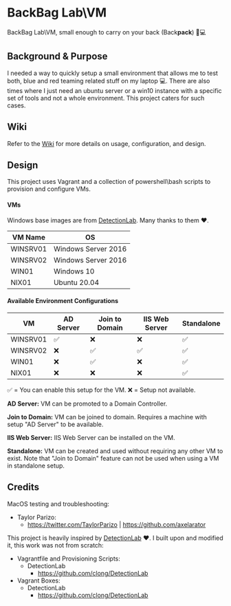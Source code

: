 # BackBag Lab\VM

BackBag Lab\VM, small enough to carry on your back (Back**pack**) 🎒💻

## Background & Purpose
I needed a way to quickly setup a small environment that allows me to test both, blue and red teaming related stuff on my laptop 💻. There are also times where I just need an ubuntu server or a win10 instance with a specific set of tools and not a whole environment. This project caters for such cases. 

## Wiki
Refer to the [Wiki](https://github.com/Humoud/BackBag-Lab-VM/wiki/1.-Home) for more details on usage, configuration, and design.

## Design
This project uses Vagrant and a collection of powershell\bash scripts to provision and configure VMs.

#### VMs

Windows base images are from [DetectionLab](https://github.com/clong/DetectionLab). Many thanks to them ♥.

| VM Name  | OS                  |
| -------- | ------------------- |
| WINSRV01 | Windows Server 2016 |
| WINSRV02 | Windows Server 2016 |
| WIN01    | Windows 10          |
| NIX01    | Ubuntu 20.04        |


#### Available Environment Configurations

| VM       | AD Server | Join to Domain | IIS Web Server | Standalone |
| -------- | --------- | -------------- | -------------- | ---------- |
| WINSRV01 | ✅        | ❌             | ❌             | ✅         |
| WINSRV02 | ❌        | ✅             | ✅             | ✅         |
| WIN01    | ❌        | ✅             | ❌             | ✅         |
| NIX01    | ❌        | ❌             | ❌             | ✅         |

✅ = You can enable this setup for the VM.
❌ = Setup not available.

**AD Server:** VM can be promoted to a Domain Controller.

**Join to Domain:** VM can be joined to domain. Requires a machine with setup "AD Server" to be available.

**IIS Web Server:** IIS Web Server can be installed on the VM.

**Standalone:** VM can be created and used without requiring any other VM to exist. Note that "Join to Domain" feature can not be used when using a VM in standalone setup.


## Credits
MacOS testing and troubleshooting:
 - Taylor Parizo:
     - https://twitter.com/TaylorParizo | https://github.com/axelarator

This project is heavily inspired by [DetectionLab](https://github.com/clong/DetectionLab) ♥. I built upon and modified it, this work was not from scratch:
- Vagrantfile and Provisioning Scripts:
  - DetectionLab
    - https://github.com/clong/DetectionLab
- Vagrant Boxes:
  - DetectionLab
    - https://github.com/clong/DetectionLab
